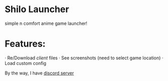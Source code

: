 # Shilo Launcher
simple n comfort anime game launcher!

# Features:
· Re/Download *client* files
· See screenshots (need to select game location)
· Load custom config

By the way, I have [discord server](https://discord.gg/tAzAb75s)
